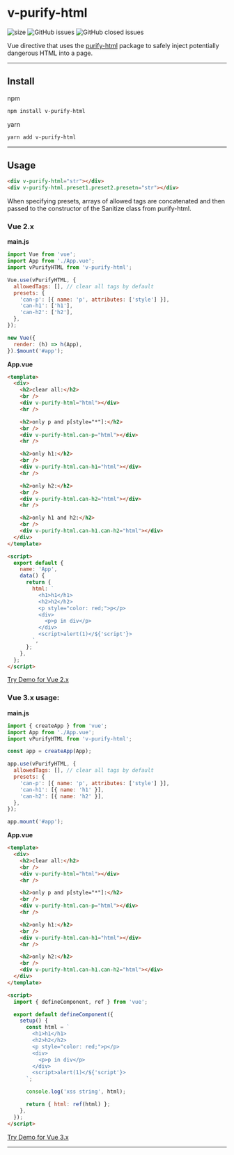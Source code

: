 # v-purify-html

![size](https://img.shields.io/github/languages/code-size/Aleksandr-JS-Developer/v-purify-html?style=flat-square)
![GitHub issues](https://img.shields.io/github/issues-raw/Aleksandr-JS-Developer/v-purify-html?style=flat-square)
![GitHub closed issues](https://img.shields.io/github/issues-closed-raw/Aleksandr-JS-Developer/v-purify-html?style=flat-square)

Vue directive that uses the [purify-html](https://www.npmjs.com/package/purify-html) package to safely inject potentially dangerous HTML into a page.

---

## Install

npm

```bash
npm install v-purify-html
```

yarn

```bash
yarn add v-purify-html
```

---

## Usage

```html
<div v-purify-html="str"></div>
<div v-purify-html.preset1.preset2.presetn="str"></div>
```

When specifying presets, arrays of allowed tags are concatenated and then passed to the constructor of the Sanitize class from purify-html.

### **Vue 2.x**

**main.js**

```javascript
import Vue from 'vue';
import App from './App.vue';
import vPurifyHTML from 'v-purify-html';

Vue.use(vPurifyHTML, {
  allowedTags: [], // clear all tags by default
  presets: {
    'can-p': [{ name: 'p', attributes: ['style'] }],
    'can-h1': ['h1'],
    'can-h2': ['h2'],
  },
});

new Vue({
  render: (h) => h(App),
}).$mount('#app');
```

**App.vue**

```html
<template>
  <div>
    <h2>clear all:</h2>
    <br />
    <div v-purify-html="html"></div>
    <hr />

    <h2>only p and p[style="*"]:</h2>
    <br />
    <div v-purify-html.can-p="html"></div>
    <hr />

    <h2>only h1:</h2>
    <br />
    <div v-purify-html.can-h1="html"></div>
    <hr />

    <h2>only h2:</h2>
    <br />
    <div v-purify-html.can-h2="html"></div>
    <hr />

    <h2>only h1 and h2:</h2>
    <br />
    <div v-purify-html.can-h1.can-h2="html"></div>
  </div>
</template>

<script>
  export default {
    name: 'App',
    data() {
      return {
        html: `
          <h1>h1</h1>
          <h2>h2</h2>
          <p style="color: red;">p</p>
          <div>
            <p>p in div</p>
          </div>
          <script>alert(1)</${'script'}>
        `,
      };
    },
  };
</script>
```

[Try Demo for Vue 2.x](https://codesandbox.io/s/strange-leakey-7u9ven?file=/src/App.vue)

### **Vue 3.x usage:**

**main.js**

```javascript
import { createApp } from 'vue';
import App from './App.vue';
import vPurifyHTML from 'v-purify-html';

const app = createApp(App);

app.use(vPurifyHTML, {
  allowedTags: [], // clear all tags by default
  presets: {
    'can-p': [{ name: 'p', attributes: ['style'] }],
    'can-h1': [{ name: 'h1' }],
    'can-h2': [{ name: 'h2' }],
  },
});

app.mount('#app');
```

**App.vue**

```html
<template>
  <div>
    <h2>clear all:</h2>
    <br />
    <div v-purify-html="html"></div>
    <hr />

    <h2>only p and p[style="*"]:</h2>
    <br />
    <div v-purify-html.can-p="html"></div>
    <hr />

    <h2>only h1:</h2>
    <br />
    <div v-purify-html.can-h1="html"></div>
    <hr />

    <h2>only h2:</h2>
    <br />
    <div v-purify-html.can-h1.can-h2="html"></div>
  </div>
</template>

<script>
  import { defineComponent, ref } from 'vue';

  export default defineComponent({
    setup() {
      const html = `
        <h1>h1</h1>
        <h2>h2</h2>
        <p style="color: red;">p</p>
        <div>
          <p>p in div</p>
        </div>
        <script>alert(1)</${'script'}>
      `;

      console.log('xss string', html);

      return { html: ref(html) };
    },
  });
</script>
```

[Try Demo for Vue 3.x](https://codesandbox.io/s/strange-leakey-7u9ven?file=/src/App.vue)

---
